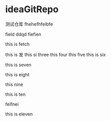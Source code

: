 # ideaGitRepo
测试仓库
fhehefhfeibfe

field
ddqd
fiefien

this is fetch 


this is 发
this si three
this four
this five
this is six

this is seven

this is eight


this nine

this is ten


feifnei

this is eleven
